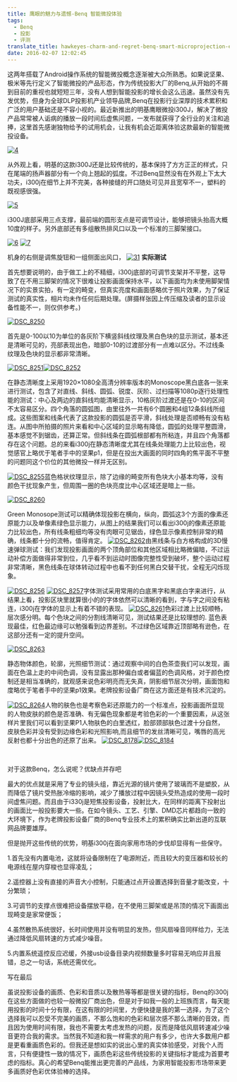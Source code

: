 ```yaml
---
title: 鹰眼的魅力与遗憾-Benq 智能微投体验
tags:
  - Benq
  - 投影
  - 评测
translate_title: hawkeyes-charm-and-regret-benq-smart-microprojection-experience
date: 2016-02-07 12:02:45
---
```


这两年搭载了Android操作系统的智能微投概念逐渐被大众所熟悉。如果说坚果、极米等先行定义了智能微投的产品形态，作为传统投影大厂的Benq,从开始的不屑到目前的重视也就短短三年，没有人想到智能投影的增长会这么迅速。虽然没有先发优势，但身为全球DLP投影机产业领导品牌,Benq在投影行业深厚的技术累积和广泛的用户基础还是不容小视的。最近新推出的明基鹰眼微投i300J，解决了微投产品常常被人诟病的播放一段时间后虚焦问题，一发布就获得了全行业的关注和追捧，这里首先感谢独物给予的试用机会，让我有机会近距离体验这款最新的智能微投设备。

[![4](http://www.joylab.cn/wp-content/uploads/2016/01/42.jpg)](http://www.joylab.cn/wp-content/uploads/2016/01/42.jpg)

从外观上看，明基的这款i300J还是比较传统的，基本保持了方方正正的样式，只在尾端的扬声器部分有一个向上翘起的弧度。不过Benq显然没有在外观上下太大功夫，i300j在细节上并不完美，各种接缝的开口随处可见并且宽窄不一，塑料的既视感很强。

[![5](http://www.joylab.cn/wp-content/uploads/2016/01/52.jpg)](http://www.joylab.cn/wp-content/uploads/2016/01/52.jpg)

i300J底部采用三点支撑，最前端的圆形支点是可调节设计，能够把镜头抬高大概10度的样子。另外底部还有多组散热排风口以及一个标准的三脚架接口。

[![6](http://www.joylab.cn/wp-content/uploads/2016/01/61.jpg)](http://www.joylab.cn/wp-content/uploads/2016/01/61.jpg) [![7](http://www.joylab.cn/wp-content/uploads/2016/01/71.jpg)](http://www.joylab.cn/wp-content/uploads/2016/01/71.jpg)

机身的右侧是调焦旋钮和一组侧面出风口，
[![31](http://www.joylab.cn/wp-content/uploads/2016/01/311.jpg)](http://www.joylab.cn/wp-content/uploads/2016/01/311.jpg) [
](http://www.joylab.cn/wp-content/uploads/2016/01/DSC_0965.jpg)**实际测试**

首先想要说明的，由于做工上的不精细，i300j底部的可调节支架并不平整，这导致了在不用三脚架的情况下很难让投影画面保持水平，以下画面均为未使用脚架情况下的实景实拍，有一定的畸变，但真实亮度和画面感略优于照片效果，为了保证测试的真实性，相片均未作任何后期处理。(屏摄样张因上传压缩及读者的显示设备性能不一，则仅供参考。)

[![DSC_8250](http://www.joylab.cn/wp-content/uploads/2016/01/DSC_8250.jpg)](http://www.joylab.cn/wp-content/uploads/2016/01/DSC_8250.jpg)

首先是0-100以10为单位的各灰阶下横竖斜线纹理及黑白色块的显示测试，基本还是清晰可见的，亮部表现出色，暗部0-10的过渡部分有一点难以区分。不过线条纹理及色块的显示都非常清晰。

[![DSC_8251](http://www.joylab.cn/wp-content/uploads/2016/01/DSC_8251.jpg)](http://www.joylab.cn/wp-content/uploads/2016/01/DSC_8251.jpg)[![DSC_8252](http://www.joylab.cn/wp-content/uploads/2016/01/DSC_8252.jpg)](http://www.joylab.cn/wp-content/uploads/2016/01/DSC_8252.jpg)

在静态清晰度上采用1920×1080全高清分辨率版本的Monoscope黑白底各一张来进行测试，包含了对直线、斜线、圆弧、锐度、灰阶、过扫描等1080p逐行处理性能的测试：中心及两边的直斜线均能清晰显示，10格灰阶过渡还是在0-10的区间不太容易区分。四个角落的圆弧图，由里往外一共有6个圆圈和4组12条斜线所组成。这些图案和线条代表了这款投影的圆弧是否平滑，斜线处理是否顺畅有没有粘连。从图中所拍摄的照片来看和中心区域的显示略有降低，圆弧的处理平整圆滑，基本感觉不到锯齿，还算正常。但斜线条在圆弧根部都有所粘连，并且四个角落都存在这个问题。总的来看i300j在静态清晰度尤其在线条处理能力上比较出色，视觉感官上略优于笔者手中的坚果p1，但是在投出大画面的同时四角的焦平面不平整的问题同这个价位的其他微投一样并无区别。

[![DSC_8255](http://www.joylab.cn/wp-content/uploads/2016/01/DSC_8255.jpg)](http://www.joylab.cn/wp-content/uploads/2016/01/DSC_8255.jpg)蓝色格状纹理显示，除了边缘的畸变所有色块大小基本均等，没有颜色干扰现象产生，但周围一圈的色块亮度比中心区域还是暗上一些。

[![DSC_8260](http://www.joylab.cn/wp-content/uploads/2016/01/DSC_8260.jpg)](http://www.joylab.cn/wp-content/uploads/2016/01/DSC_8260.jpg)

Green Monosope测试可以精确体现投影在横向，纵向，圆弧这3个方面的像素还原能力以及单像素绿色显示能力，从图上的结果我们可以看出i300j的像素还原能力比较出色，所有线条粗细均等没有肉眼可见锯齿，绿色显示像素控制非常的精确，线条都十分的流畅，值得肯定。 [![DSC_8262](http://www.joylab.cn/wp-content/uploads/2016/01/DSC_8262.jpg)](http://www.joylab.cn/wp-content/uploads/2016/01/DSC_8262.jpg)由黑线条与白方格构成的3D慢速弹球测试：我们发现投影画面的两个顶角部位和其他区域相比略微偏暗，不过运动补偿方面做得非常到位，几乎看不到运动时图像完整性受到破坏，整个运动过程非常清晰，黑色线条在球体转动过程中也看不到任何黑白交替干扰，全程无闪烁现象。

[![DSC_8256](http://www.joylab.cn/wp-content/uploads/2016/01/DSC_8256.jpg)](http://www.joylab.cn/wp-content/uploads/2016/01/DSC_8256.jpg) [![DSC_8257](http://www.joylab.cn/wp-content/uploads/2016/01/DSC_8257.jpg)](http://www.joylab.cn/wp-content/uploads/2016/01/DSC_8257.jpg)字体测试采用常用的白底黑字和黑底白字来进行，从结果上看，投影区块里就算很小的的字体依然可以清晰的看到，字与字之间没有粘连，i300j在字体的显示上有着不错的表现。
[![DSC_8261](http://www.joylab.cn/wp-content/uploads/2016/01/DSC_8261.jpg)](http://www.joylab.cn/wp-content/uploads/2016/01/DSC_8261.jpg)色彩过渡上比较顺畅，层次感分明。每个色块之间的分割线清晰可见，测试结果还是比较理想的. 蓝色表现最佳，红色最边缘可以勉强看到边界差别。不过绿色区域靠近顶部略有逊色，在这部分还有一定的提升空间。

[![DSC_8263](http://www.joylab.cn/wp-content/uploads/2016/01/DSC_8263.jpg)](http://www.joylab.cn/wp-content/uploads/2016/01/DSC_8263.jpg)

静态物体颜色，轮廓，光照细节测试：通过观察中间的白色茶壶我们可以发现，画面在色温上走的中间色调，没有显露出那种偏白或者偏蓝的色调风格，对于颜色控制还是相当准确的，就观感来说色彩明亮而无失真，阴影细节层次分明，画面饱和度略优于笔者手中的坚果p1效果。老牌投影设备厂商在这方面还是有技术沉淀的。

[![DSC_8264](http://www.joylab.cn/wp-content/uploads/2016/01/DSC_8264.jpg)](http://www.joylab.cn/wp-content/uploads/2016/01/DSC_8264.jpg)人物的肤色也是考察色彩还原能力的一个标准点，投影画面所显现的人物皮肤的颜色是否准确、有无偏色现象都是考验色彩的一个重要因素，从这张样片里我们可以看到坚果P1人物肤色的白里透红，脸部颈部肤色过渡十分自然，皮肤色彩并没有受到边缘色彩和光照影响,而且细节的发丝清晰可见，嘴唇的高光反射也都十分出色的还原了出来。
[![DSC_8178](http://www.joylab.cn/wp-content/uploads/2016/01/DSC_8178.jpg)![DSC_8184](http://www.joylab.cn/wp-content/uploads/2016/01/DSC_8184.jpg)](http://www.joylab.cn/wp-content/uploads/2016/01/DSC_8178.jpg)

&nbsp;

对于这款Benq，怎么说呢？优缺点并存吧

最大的优点就是采用了专业的镜头组，靠近光源的镜片使用了玻璃而不是塑胶，从而降低了镜片受热胀冷缩的影响，减少了播放过程中因镜头受热造成的使用一段时间虚焦问题。而且由于i330j是短焦投影设备，投射比大，在同样的距离下投射出的画面比一般投影要大一些。在如今镜头、工艺、引擎、DMD芯片都趋向一致的大环境下，作为老牌投影设备厂商的Benq专业技术上的累积确实比新出道的互联网品牌要雄厚。

但是抛开这些传统的优势，明基i300j在面向家用市场的步伐却显得有一些保守。

1.首先没有内置电池，这就将设备限制在了电源附近，而且较大的变压器和较长的电源线在屋内穿梭也显得凌乱；

2.遥控器上没有直接的声音大小控制，只能通过点开设置选择到音量才能改变，十分繁琐；

3.可调节的支撑点很难把设备摆放平稳，在不使用三脚架或是吊顶的情况下画面出现畸变是家常便饭；

4.虽然散热系统很好，长时间使用并没有明显的发热，但风扇噪音同样给力，无法通过降低风扇转速的方式减少噪音。

5.内置系统遥控反应迟缓，外接usb设备目录内视频数量多时容易无响应并且报错，总之一句话，系统还需优化。

写在最后

虽说投影设备的画质、色彩和音质以及散热等等都是很关键的指标，Benq的i300j在这些方面做的也较一般微投厂商出色，但是对于如我一般的上班族而言，每天能用投影的时间十分有限，在这有限的时间里，方便快捷是我的第一选择，为了这个选择我可以忍受不完美的画质，不那么饱和的色彩和层次感不那么清晰的音效，而且因为使用时间有限，我也不需要太考虑发热的问题，反而是降低风扇转速减少噪音更符合我的需求。当然我不知道和我一样需求的用户有多少，也许大多数用户都是更看重画质色彩的。但我还是想如实的说出心里的真实体验感受，对我个人而言，只有便捷性一致的情况下，画质色彩这些传统投影的关键指标才能成为首要考虑的指标。真心的希望Benq能推出更完善的产品线，为家用智能投影市场带来更多画质好色彩优体验棒的选择。